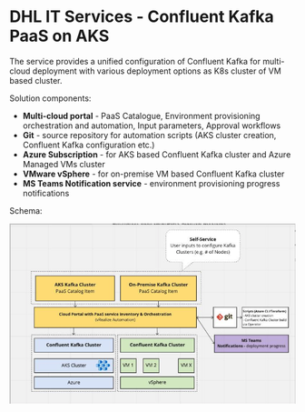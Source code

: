 # DHL IT Services - Confluent Kafka PaaS on AKS

The service provides a unified configuration of Confluent Kafka for multi-cloud deployment with various deployment options as K8s cluster of VM based cluster.

Solution components:

- **Multi-cloud portal** - PaaS Catalogue, Environment provisioning orchestration and automation, Input parameters, Approval workflows
- **Git** - source repository for automation scripts (AKS cluster creation, Confluent Kafka configuration etc.)
- **Azure Subscription** - for AKS based Confluent Kafka cluster and Azure Managed VMs cluster
- **VMware vSphere** - for on-premise VM based Confluent Kafka cluster
- **MS Teams Notification service** - environment provisioning progress notifications

Schema:

![alt text](https://github.com/krudisar/kafka-aks/blob/main/dhl-kafka.png)
